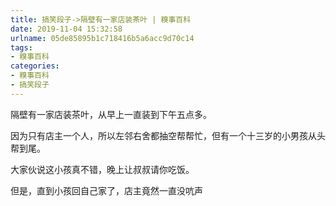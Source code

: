 ```yaml
---
title: 搞笑段子->隔壁有一家店装茶叶 | 糗事百科
date: 2019-11-04 15:32:58
urlname: 05de85895b1c718416b5a6acc9d70c14
tags: 
- 糗事百科
categories:
- 糗事百科
- 搞笑段子
---
```

隔壁有一家店装茶叶，从早上一直装到下午五点多。

因为只有店主一个人，所以左邻右舍都抽空帮帮忙，但有一个十三岁的小男孩从头帮到尾。

大家伙说这小孩真不错，晚上让叔叔请你吃饭。

但是，直到小孩回自己家了，店主竟然一直没吭声


